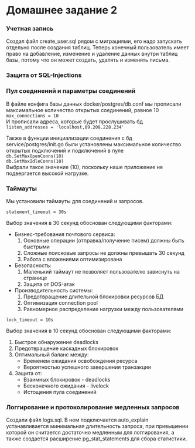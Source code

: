 # Домашнее задание 2

### Учетная запись
Создал файл create_user.sql рядом с миграциями, его надо запускать отдельно после создания таблиц. Теперь конечный пользователь имеет право на добавление, изменение и удаление данных внутри таблиц базы, потому что он может создать, удалять и изменять письма.
### Защита от SQL-Injections

### Пул соединений и параметры соединений
В файле конфига базы данных docker/postgres/db.conf мы прописали максимальное количество открытых соединений, равное 10  
``
    max_connections = 10
``  
И прописали адреса, которые будет прослушивать бд  
``
    listen_addresses = 'localhost,89.208.228.234'
``  

Также в функции инициализации соединения с бд service/postgres/init.go были установлены максимальное количество открытых подключений и подключений в пуле  
``
    db.SetMaxOpenConns(10)  
``  
``
	db.SetMaxIdleConns(10)  
``  
Выбрали такое значение (10), поскольку наше приложение не подвергается высокой нагрузке.

### Таймауты
Мы установили таймауты для соединений и запросов.

`statement_timeout = 30s`

Выбор значения в 30 секунд обоснован следующими факторами:
- Бизнес-требования почтового сервиса:
  1. Основные операции (отправка/получение писем) должны быть быстрыми
  2. Сложные поисковые запросы не должны превышать 30 секунд
  3. Работа с вложениями оптимизирована
- Безопасность:
  1. Маленький таймаут не позволяет пользователю зависнуть на странице
  2. Защита от DOS-атак
- Производительность системы:
  1. Предотвращение длительной блокировки ресурсов БД
  2. Оптимизация connection pool
  3. Равномерное распределение нагрузки между пользователями

`lock_timeout = 10s`

Выбор значения в 10 секунд обоснован следующими факторами:
  1. Быстрое обнаружение deadlocks
  2. Предотвращение каскадных блокировок
  3. Оптимальный баланс между:
     - Временем ожидания освобождения ресурса
     - Вероятностью успешного завершения транзакции
  4. Защита от:
     - Взаимных блокировок - deadlocks
     - Бесконечного ожидания - livelock
     - Истощения пула соединений

### Логгирование и протоколирование медленных запросов

Создали файл logs.sql. В нем подключается auto_explain устанавливается минимальная длительность запроса, при привышении которой он считается достаточно медленным для логгирования, а также создается расширение pg_stat_statements для сбора статистики.
